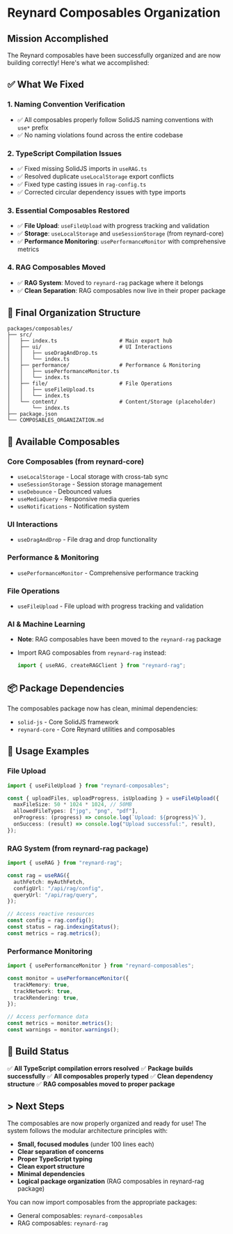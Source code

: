 # Reynard Composables Organization

## Mission Accomplished

The Reynard composables have been successfully organized and are now building correctly! Here's what we accomplished:

## ✅ What We Fixed

### 1. **Naming Convention Verification**

- ✅ All composables properly follow SolidJS naming conventions with `use*` prefix
- ✅ No naming violations found across the entire codebase

### 2. **TypeScript Compilation Issues**

- ✅ Fixed missing SolidJS imports in `useRAG.ts`
- ✅ Resolved duplicate `useLocalStorage` export conflicts
- ✅ Fixed type casting issues in `rag-config.ts`
- ✅ Corrected circular dependency issues with type imports

### 3. **Essential Composables Restored**

- ✅ **File Upload**: `useFileUpload` with progress tracking and validation
- ✅ **Storage**: `useLocalStorage` and `useSessionStorage` (from reynard-core)
- ✅ **Performance Monitoring**: `usePerformanceMonitor` with comprehensive metrics

### 4. **RAG Composables Moved**

- ✅ **RAG System**: Moved to `reynard-rag` package where it belongs
- ✅ **Clean Separation**: RAG composables now live in their proper package

## 📁 Final Organization Structure

```text
packages/composables/
├── src/
│   ├── index.ts                    # Main export hub
│   ├── ui/                         # UI Interactions
│   │   ├── useDragAndDrop.ts
│   │   └── index.ts
│   ├── performance/                # Performance & Monitoring
│   │   ├── usePerformanceMonitor.ts
│   │   └── index.ts
│   ├── file/                       # File Operations
│   │   ├── useFileUpload.ts
│   │   └── index.ts
│   └── content/                    # Content/Storage (placeholder)
│       └── index.ts
├── package.json
└── COMPOSABLES_ORGANIZATION.md
```

## 🚀 Available Composables

### Core Composables (from reynard-core)

- `useLocalStorage` - Local storage with cross-tab sync
- `useSessionStorage` - Session storage management
- `useDebounce` - Debounced values
- `useMediaQuery` - Responsive media queries
- `useNotifications` - Notification system

### UI Interactions

- `useDragAndDrop` - File drag and drop functionality

### Performance & Monitoring

- `usePerformanceMonitor` - Comprehensive performance tracking

### File Operations

- `useFileUpload` - File upload with progress tracking and validation

### AI & Machine Learning

- **Note**: RAG composables have been moved to the `reynard-rag` package
- Import RAG composables from `reynard-rag` instead:

  ```typescript
  import { useRAG, createRAGClient } from "reynard-rag";
  ```

## 📦 Package Dependencies

The composables package now has clean, minimal dependencies:

- `solid-js` - Core SolidJS framework
- `reynard-core` - Core Reynard utilities and composables

## 🎯 Usage Examples

### File Upload

```typescript
import { useFileUpload } from "reynard-composables";

const { uploadFiles, uploadProgress, isUploading } = useFileUpload({
  maxFileSize: 50 * 1024 * 1024, // 50MB
  allowedFileTypes: ["jpg", "png", "pdf"],
  onProgress: (progress) => console.log(`Upload: ${progress}%`),
  onSuccess: (result) => console.log("Upload successful:", result),
});
```

### RAG System (from reynard-rag package)

```typescript
import { useRAG } from "reynard-rag";

const rag = useRAG({
  authFetch: myAuthFetch,
  configUrl: "/api/rag/config",
  queryUrl: "/api/rag/query",
});

// Access reactive resources
const config = rag.config();
const status = rag.indexingStatus();
const metrics = rag.metrics();
```

### Performance Monitoring

```typescript
import { usePerformanceMonitor } from "reynard-composables";

const monitor = usePerformanceMonitor({
  trackMemory: true,
  trackNetwork: true,
  trackRendering: true,
});

// Access performance data
const metrics = monitor.metrics();
const warnings = monitor.warnings();
```

## 🔧 Build Status

✅ **All TypeScript compilation errors resolved**
✅ **Package builds successfully**
✅ **All composables properly typed**
✅ **Clean dependency structure**
✅ **RAG composables moved to proper package**

## > Next Steps

The composables are now properly organized and ready for use! The system follows the modular architecture principles with:

- **Small, focused modules** (under 100 lines each)
- **Clear separation of concerns**
- **Proper TypeScript typing**
- **Clean export structure**
- **Minimal dependencies**
- **Logical package organization** (RAG composables in reynard-rag package)

You can now import composables from the appropriate packages:

- General composables: `reynard-composables`
- RAG composables: `reynard-rag`
